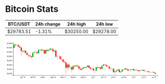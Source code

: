 # Bitcoin Stats

BTC/USDT|24h change|24h high|24h low|
|---|---|---|---|
|$29783.51|-1.31%|$30250.00|$29278.00|

<img src="./chart.svg">
